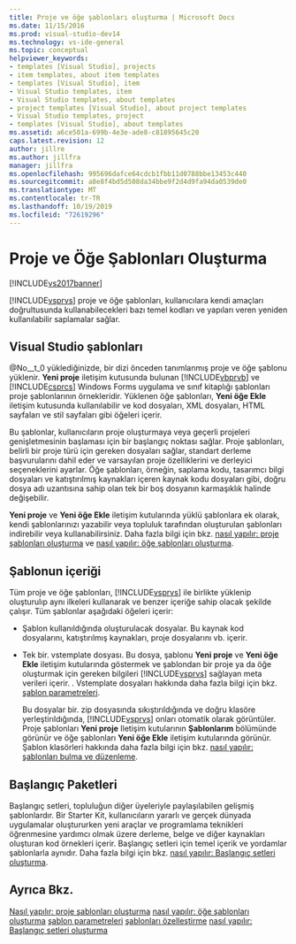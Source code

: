 ```yaml
---
title: Proje ve öğe şablonları oluşturma | Microsoft Docs
ms.date: 11/15/2016
ms.prod: visual-studio-dev14
ms.technology: vs-ide-general
ms.topic: conceptual
helpviewer_keywords:
- templates [Visual Studio], projects
- item templates, about item templates
- templates [Visual Studio], item
- Visual Studio templates, item
- Visual Studio templates, about templates
- project templates [Visual Studio], about project templates
- Visual Studio templates, project
- templates [Visual Studio], about templates
ms.assetid: a6ce501a-699b-4e3e-ade8-c81895645c20
caps.latest.revision: 12
author: jillre
ms.author: jillfra
manager: jillfra
ms.openlocfilehash: 995696dafce64cdcb1fbb11d0788bbe13453c440
ms.sourcegitcommit: a8e8f4bd5d508da34bbe9f2d4d9fa94da0539de0
ms.translationtype: MT
ms.contentlocale: tr-TR
ms.lasthandoff: 10/19/2019
ms.locfileid: "72619296"
---
```

# <a name="creating-project-and-item-templates"></a>Proje ve Öğe Şablonları Oluşturma
[!INCLUDE[vs2017banner](../includes/vs2017banner.md)]

[!INCLUDE[vsprvs](../includes/vsprvs-md.md)] proje ve öğe şablonları, kullanıcılara kendi amaçları doğrultusunda kullanabilecekleri bazı temel kodları ve yapıları veren yeniden kullanılabilir saplamalar sağlar.

## <a name="visual-studio-templates"></a>Visual Studio şablonları
 @No__t_0 yüklediğinizde, bir dizi önceden tanımlanmış proje ve öğe şablonu yüklenir. **Yeni proje** iletişim kutusunda bulunan [!INCLUDE[vbprvb](../includes/vbprvb-md.md)] ve [!INCLUDE[csprcs](../includes/csprcs-md.md)] Windows Forms uygulama ve sınıf kitaplığı şablonları proje şablonlarının örnekleridir. Yüklenen öğe şablonları, **Yeni öğe Ekle** iletişim kutusunda kullanılabilir ve kod dosyaları, XML dosyaları, HTML sayfaları ve stil sayfaları gibi öğeleri içerir.

 Bu şablonlar, kullanıcıların proje oluşturmaya veya geçerli projeleri genişletmesinin başlaması için bir başlangıç noktası sağlar. Proje şablonları, belirli bir proje türü için gereken dosyaları sağlar, standart derleme başvurularını dahil eder ve varsayılan proje özelliklerini ve derleyici seçeneklerini ayarlar. Öğe şablonları, örneğin, saplama kodu, tasarımcı bilgi dosyaları ve katıştırılmış kaynakları içeren kaynak kodu dosyaları gibi, doğru dosya adı uzantısına sahip olan tek bir boş dosyanın karmaşıklık halinde değişebilir.

 **Yeni proje** ve **Yeni öğe Ekle** iletişim kutularında yüklü şablonlara ek olarak, kendi şablonlarınızı yazabilir veya topluluk tarafından oluşturulan şablonları indirebilir veya kullanabilirsiniz. Daha fazla bilgi için bkz. [nasıl yapılır: proje şablonları oluşturma](../ide/how-to-create-project-templates.md) ve [nasıl yapılır: öğe şablonları oluşturma](../ide/how-to-create-item-templates.md).

## <a name="contents-of-a-template"></a>Şablonun içeriği
 Tüm proje ve öğe şablonları, [!INCLUDE[vsprvs](../includes/vsprvs-md.md)] ile birlikte yüklenip oluşturulıp aynı ilkeleri kullanarak ve benzer içeriğe sahip olacak şekilde çalışır. Tüm şablonlar aşağıdaki öğeleri içerir:

- Şablon kullanıldığında oluşturulacak dosyalar. Bu kaynak kod dosyalarını, katıştırılmış kaynakları, proje dosyalarını vb. içerir.

- Tek bir. vstemplate dosyası. Bu dosya, şablonu **Yeni proje** ve **Yeni öğe Ekle** iletişim kutularında göstermek ve şablondan bir proje ya da öğe oluşturmak için gereken bilgileri [!INCLUDE[vsprvs](../includes/vsprvs-md.md)] sağlayan meta verileri içerir. . Vstemplate dosyaları hakkında daha fazla bilgi için bkz. [şablon parametreleri](../ide/template-parameters.md).

  Bu dosyalar bir. zip dosyasında sıkıştırıldığında ve doğru klasöre yerleştirıldığında, [!INCLUDE[vsprvs](../includes/vsprvs-md.md)] onları otomatik olarak görüntüler. Proje şablonları **Yeni proje** Iletişim kutularının **Şablonlarım** bölümünde görünür ve öğe şablonları **Yeni öğe Ekle** iletişim kutularında görünür. Şablon klasörleri hakkında daha fazla bilgi için bkz. [nasıl yapılır: şablonları bulma ve düzenleme](../ide/how-to-locate-and-organize-project-and-item-templates.md).

## <a name="starter-kits"></a>Başlangıç Paketleri
 Başlangıç setleri, topluluğun diğer üyeleriyle paylaşılabilen gelişmiş şablonlardır. Bir Starter Kit, kullanıcıların yararlı ve gerçek dünyada uygulamalar oluştururken yeni araçlar ve programlama teknikleri öğrenmesine yardımcı olmak üzere derleme, belge ve diğer kaynakları oluşturan kod örnekleri içerir. Başlangıç setleri için temel içerik ve yordamlar şablonlarla aynıdır. Daha fazla bilgi için bkz. [nasıl yapılır: Başlangıç setleri oluşturma](../ide/how-to-create-starter-kits.md).

## <a name="see-also"></a>Ayrıca Bkz.
 [Nasıl yapılır: proje şablonları oluşturma](../ide/how-to-create-project-templates.md) [nasıl yapılır: öğe şablonları oluşturma](../ide/how-to-create-item-templates.md) [şablon parametreleri](../ide/template-parameters.md) [şablonları özelleştirme](../ide/customizing-project-and-item-templates.md) [nasıl yapılır: Başlangıç setleri oluşturma](../ide/how-to-create-starter-kits.md)

